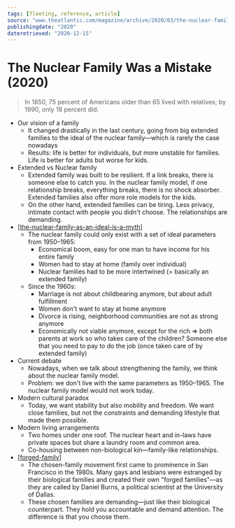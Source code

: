 ```yaml
---
tags: [fleeting, reference, article]
source: "www.theatlantic.com/magazine/archive/2020/03/the-nuclear-family-was-a-mistake/605536/"
publishingdate: "2020"
dateretrieved: "2020-12-15"
---
```


# The Nuclear Family Was a Mistake (2020)

> In 1850, 75 percent of Americans older than 65 lived with relatives; by 1990, only 18 percent did.

- Our vision of a family
	- It changed drastically in the last century, going from big extended families to the ideal of the nuclear family—which is rarely the case nowadays
	- Results: life is better for individuals, but more unstable for families. Life is better for adults but worse for kids.
- Extended vs Nuclear family
	- Extended family was built to be resilient. If a link breaks, there is someone else to catch you. In the nuclear family model, if one relationship breaks, everything breaks, there is no shock absorber. Extended families also offer more role models for the kids.
	- On the other hand, extended families can be tiring. Less privacy, intimate contact with people you didn't choose. The relationships are demanding.
- [[the-nuclear-family-as-an-ideal-is-a-myth]]
	- The nuclear family could only exist with a set of ideal parameters from 1950–1965:
		- Economical boom, easy for one man to have income for his entire family
		- Women had to stay at home (family over individual)
		- Nuclear families had to be more intertwined (= basically an extended family)
	- Since the 1960s:
		- Marriage is not about childbearing anymore, but about adult fulfillment
		- Women don't want to stay at home anymore
		- Divorce is rising, neighborhood communities are not as strong anymore
		- Economically not viable anymore, except for the rich => both parents at work so who takes care of the children? Someone else that you need to pay to do the job (once taken care of by extended family)
- Current debate
	- Nowadays, when we talk about strengthening the family, we think about the nuclear family model.
	- Problem: we don't live with the same parameters as 1950–1965. The nuclear family model would not work today.
- Modern cultural paradox
	- Today, we want stability but also mobility and freedom. We want close families, but not the constraints and demanding lifestyle that made them possible.
- Modern living arrangements
	- Two homes under one roof. The nuclear heart and in-laws have private spaces but share a laundry room and common area.
	- Co-housing between non-biological kin—family-like relationships.
- [[forged-family]]
	- The chosen-family movement first came to prominence in San Francisco in the 1980s. Many gays and lesbians were estranged by their biological families and created their own "forged families"—as they are called by Daniel Burns, a political scientist at the University of Dallas.
	- These chosen families are demanding—just like their biological counterpart. They hold you accountable and demand attention. The difference is that you choose them.

[//begin]: # "Autogenerated link references for markdown compatibility"
[the-nuclear-family-as-an-ideal-is-a-myth]: the-nuclear-family-as-an-ideal-is-a-myth "The Nuclear Family as an Ideal Is a Myth"
[forged-family]: forged-family "Forged Family"
[//end]: # "Autogenerated link references"
